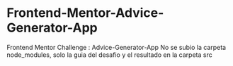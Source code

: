 # Frontend-Mentor-Advice-Generator-App
Frontend Mentor Challenge : Advice-Generator-App 
No se subio la carpeta node_modules, solo la guia del desafio y el resultado en la carpeta src
